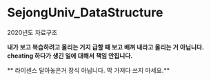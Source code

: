 # SejongUniv_DataStructure
2020년도 자료구조

**내가 보고 복습하려고 올리는 거지 급할 때 보고 배껴 내라고 올리는 거 아닙니다. cheating 하다가 생긴 일에 대해서 책임 안집니다.**

** 라이센스 달아놓은거 장식 아닙니다. 막 가져다 쓰지 마세요.**